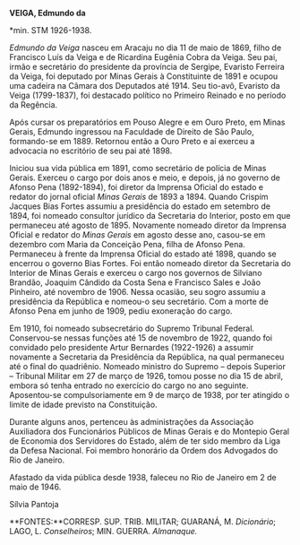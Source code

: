 **VEIGA, Edmundo da**

\*min. STM 1926-1938.

*Edmundo da Veiga* nasceu em Aracaju no dia 11 de maio de 1869, filho de
Francisco Luís da Veiga e de Ricardina Eugênia Cobra da Veiga. Seu pai,
irmão e secretário do presidente da província de Sergipe, Evaristo
Ferreira da Veiga, foi deputado por Minas Gerais à Constituinte de 1891
e ocupou uma cadeira na Câmara dos Deputados até 1914. Seu tio-avô,
Evaristo da Veiga (1799-1837), foi destacado político no Primeiro
Reinado e no período da Regência.

Após cursar os preparatórios em Pouso Alegre e em Ouro Preto, em Minas
Gerais, Edmundo ingressou na Faculdade de Direito de São Paulo,
formando-se em 1889. Retornou então a Ouro Preto e aí exerceu a
advocacia no escritório de seu pai até 1898.

Iniciou sua vida pública em 1891, como secretário de polícia de Minas
Gerais. Exerceu o cargo por dois anos e meio, e depois, já no governo de
Afonso Pena (1892-1894), foi diretor da Imprensa Oficial do estado e
redator do jornal oficial *Minas Gerais* de 1893 a 1894. Quando Crispim
Jacques Bias Fortes assumiu a presidência do estado em setembro de 1894,
foi nomeado consultor jurídico da Secretaria do Interior, posto em que
permaneceu até agosto de 1895. Novamente nomeado diretor da Imprensa
Oficial e redator do *Minas Gerais* em agosto desse ano, casou-se em
dezembro com Maria da Conceição Pena, filha de Afonso Pena. Permaneceu à
frente da Imprensa Oficial do estado até 1898, quando se encerrou o
governo Bias Fortes. Foi então nomeado diretor da Secretaria do Interior
de Minas Gerais e exerceu o cargo nos governos de Silviano Brandão,
Joaquim Cândido da Costa Sena e Francisco Sales e João Pinheiro, até
novembro de 1906. Nessa ocasião, seu sogro assumiu a presidência da
República e nomeou-o seu secretário. Com a morte de Afonso Pena em junho
de 1909, pediu exoneração do cargo.

Em 1910, foi nomeado subsecretário do Supremo Tribunal Federal.
Conservou-se nessas funções até 15 de novembro de 1922, quando foi
convidado pelo presidente Artur Bernardes (1922-1926) a assumir
novamente a Secretaria da Presidência da República, na qual permaneceu
até o final do quadriênio. Nomeado ministro do Supremo – depois Superior
– Tribunal Militar em 27 de março de 1926, tomou posse no dia 15 de
abril, embora só tenha entrado no exercício do cargo no ano seguinte.
Aposentou-se compulsoriamente em 9 de março de 1938, por ter atingido o
limite de idade previsto na Constituição.

Durante alguns anos, pertenceu às administrações da Associação
Auxiliadora dos Funcionários Públicos de Minas Gerais e do Montepio
Geral de Economia dos Servidores do Estado, além de ter sido membro da
Liga da Defesa Nacional. Foi membro honorário da Ordem dos Advogados do
Rio de Janeiro.

Afastado da vida pública desde 1938, faleceu no Rio de Janeiro em 2 de
maio de 1946.

Sílvia Pantoja

**FONTES:**CORRESP. SUP. TRIB. MILITAR; GUARANÁ, M. *Dicionário*; LAGO,
L. *Conselheiros*; MIN. GUERRA. *Almanaque.*
